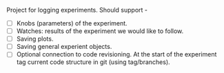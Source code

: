 Project for logging experiments.
Should support - 
- [ ] Knobs (parameters) of the experiment.
- [ ] Watches: results of the experiment we would like to follow.
- [ ] Saving plots.
- [ ] Saving general experient objects.
- [ ] Optional connection to code revisioning. At the start of the experiment tag current code structure in git (using tag/branches).
